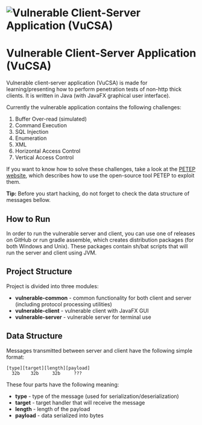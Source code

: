 # ![Vulnerable Client-Server Application (VuCSA)](http://vucsa.warxim.com/img/logo.png)
# Vulnerable Client-Server Application (VuCSA)
Vulnerable client-server application (VuCSA) is made for learning/presenting how to perform penetration tests of non-http thick clients.
It is written in Java (with JavaFX graphical user interface).

Currently the vulnerable application contains the following challenges:
1. Buffer Over-read (simulated)
2. Command Execution
3. SQL Injection
4. Enumeration
5. XML
6. Horizontal Access Control
7. Vertical Access Control

If you want to know how to solve these challenges, take a look at the [PETEP website](http://petep.warxim.com/methodology/), 
which describes how to use the open-source tool PETEP to exploit them.

**Tip:** Before you start hacking, do not forget to check the data structure of messages bellow.

## How to Run
In order to run the vulnerable server and client, you can use one of releases on GitHub
or run gradle assemble, which creates distribution packages (for both Windows and Unix).
These packages contain sh/bat scripts that will run the server and client using JVM.

## Project Structure
Project is divided into three modules:
- **vulnerable-common** - common functionality for both client and server (including protocol processing utilities)
- **vulnerable-client** - vulnerable client with JavaFX GUI
- **vulnerable-server** - vulnerable server for terminal use

## Data Structure
Messages transmitted between server and client have the following simple format:

    [type][target][length][payload]
      32b    32b     32b     ???

These four parts have the following meaning:
- **type** - type of the message (used for serialization/deserialization)
- **target** - target handler that will receive the message 
- **length** - length of the payload
- **payload** - data serialized into bytes
